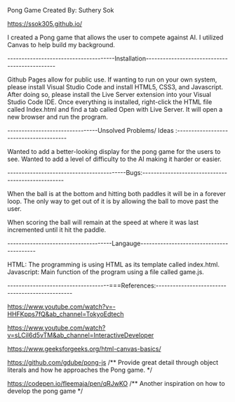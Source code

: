 Pong Game 
Created By: Suthery Sok

https://ssok305.github.io/


I created a Pong game that allows the user to compete against AI. I utilized Canvas to help build my background.

--------------------------------------Installation----------------------------------------------

Github Pages allow for public use. If wanting to run on your own system, please install Visual Studio Code and install HTML5, CSS3, and Javascript. After doing so, please install the Live Server extension into your Visual Studio Code IDE. Once everything is installed, right-click the HTML file called Index.html and find a tab called Open with Live Server. It will open a new browser and run the program.


--------------------------------Unsolved Problems/ Ideas :---------------------------------------

Wanted to add a better-looking display for the pong game for the users to see.
Wanted to add a level of difficulty to the AI making it harder or easier. 

------------------------------------------Bugs:--------------------------------------------------

When the ball is at the bottom and hitting both paddles it will be in a forever loop. The only way to get out of it is by allowing the ball to move past the user.

When scoring the ball will remain at the speed at where it was last incremented until it hit the paddle.



-------------------------------------Langauge-----------------------------------------

HTML: The programming is using HTML as its template called index.html.
Javascript: Main function of the program using a file called game.js.


------------------------------------===References:------------------------------------------------ 

https://www.youtube.com/watch?v=-HHFKpps7fQ&ab_channel=TokyoEdtech


https://www.youtube.com/watch?v=sLCiI6d5vTM&ab_channel=InteractiveDeveloper


https://www.geeksforgeeks.org/html-canvas-basics/


https://github.com/gdube/pong-js /** Provide great detail through object literals and how he approaches the Pong game. */



https://codepen.io/fleemaja/pen/qRJwKO /** Another inspiration on how to develop the pong game */
